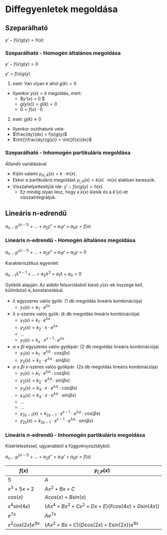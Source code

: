 # Diffegyenletek megoldása

## Szeparálható

$y' - f(x)g(y) = h(x)$

### Szeparálható - Homogén általános megoldása

$y' - f(x)g(y) = 0$

$y' = f(x)g(y)$

1. eset: Van olyan $k$ ahol $g(k) = 0$

- Ilyenkor $y(x) = k$ megoldás, mert:
  - $y'(x) = 0 $
  - $g(y(x)) = g(k) = 0$
  - $0 = f(x)\cdot{}0$

2. eset: $g(k)\neq{}0$

- Ilyenkor oszthatunk vele:
- $\frac{dy}{dx} = f(x)g(y)$
- $\int{}\frac{dy}{g(y)} = \int{}f(x){dx}$

### Szeparálható - Inhomogén partikuláris megoldása

Állandó variálásával

- Kijön valami $y_{H,Á}(x) = k\cdot{}m(x)$.
- Ekkor a partikuláris megoldást $y_{I,P}(x) = k(x)\cdot{}m(x)$ alakban keressük.
- Visszahelyettesítjük ide: $y' - f(x)g(y) = h(x)$.
  - Ez mindig olyan lesz, hogy a $k(x)$ kiesik és a $k'(x)$-et visszaintegráljuk.

## Lineáris n-edrendű

$a_{n-1}y^{(n-1)} + \dots{} + a_2y'' + a_1y' + a_0 y = f(x)$

### Lineáris n-edrendű - Homogén általános megoldása

$a_{n-1}y^{(n-1)} + \dots{} + a_2y'' + a_1y' + a_0 y = 0$

Karakterisztikus egyenlet:

$a_{n-1}\lambda{}^{n-1} + \dots{} + a_2\lambda{}^2 + a_1\lambda{} + a_0 = 0$

Gyökök alapján: Az alábbi felsorolásból kieső $y(x)$-ek összege kell, különböző $k_i$ konstansokkal.

- $\lambda$ egyszeres valós gyök: ($1$ db megoldás lineáris kombinációja)
  - $y_1(x) = k_1\cdot{}e^{\lambda{}x}$
- $\lambda$ $s$-szeres valós gyök: ($k$ db megoldás lineáris kombinációja)
  - $y_1(x) = k_1\cdot{}e^{\lambda{}x}$
  - $y_2(x) = k_2\cdot{}x\cdot{}e^{\lambda{}x}$
  - $\dots{}$
  - $y_1(x) = k_s\cdot{}x^{s-1}\cdot{}e^{\lambda{}x}$
- $\alpha \pm{} \beta{}i$ egyszeres valós gyökpár: ($2$ db megoldás lineáris kombinációja)
  - $y_1(x) = k_1\cdot{}e^{\lambda{}\alpha{}}\cdot{}cos(\beta{}x)$
  - $y_2(x) = k_2\cdot{}e^{\lambda{}\alpha{}}\cdot{}sin(\beta{}x)$
- $\alpha \pm{} \beta{}i$ $s$-szeres valós gyökpár: ($2s$ db megoldás lineáris kombinációja)
  - $y_1(x) = k_1\cdot{}e^{\lambda{}\alpha{}}\cdot{}cos(\beta{}x)$
  - $y_2(x) = k_2\cdot{}e^{\lambda{}\alpha{}}\cdot{}sin(\beta{}x)$
  - $y_3(x) = k_3\cdot{}x\cdot{}e^{\lambda{}\alpha{}}\cdot{}cos(\beta{}x)$
  - $y_4(x) = k_4\cdot{}x\cdot{}e^{\lambda{}\alpha{}}\cdot{}sin(\beta{}x)$
  - $\dots{}$
  - $\dots{}$
  - $y_{2s-1}(x) = k_{2s-1}\cdot{}x^{s-1}\cdot{}e^{\lambda{}\alpha{}}\cdot{}cos(\beta{}x)$
  - $y_{2s}(x) = k_{2s-1}\cdot{}x^{s-1}\cdot{}e^{\lambda{}\alpha{}}\cdot{}sin(\beta{}x)$

### Lineáris n-edrendű - Inhomogén partikuláris megoldása

Kísérletezéssel, ugyanabból a függvényosztályból.

$a_{n-1}y^{(n-1)} + \dots{} + a_2y'' + a_1y' + a_0 y = f(x)$

| $f(x)$ | $y_{I,P}(x)$ |
| - | - |
| $5$ | $A$ |
| $x^3+5x+2$ | $Ax^2+Bx+C$ |
| $cos(x)$ | $Acos(x) + Bsin(x)$ |
| $x^4sin(4x)$ | $(Ax^4+Bx^3+Cx^2+Dx+E)(Fcos(4x)+Gsin(4x))$ |
| $e^{7x}$ | $Ae^{7x}$ |
| $x^2cos(2x)e^{9x}$ | $(Ax^2+Bx+C)(Dcos(2x)+Esin(2x))e^{9x}$ |
